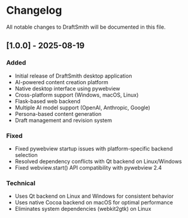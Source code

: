# Changelog

All notable changes to DraftSmith will be documented in this file.

## [1.0.0] - 2025-08-19

### Added
- Initial release of DraftSmith desktop application
- AI-powered content creation platform
- Native desktop interface using pywebview
- Cross-platform support (Windows, macOS, Linux)
- Flask-based web backend
- Multiple AI model support (OpenAI, Anthropic, Google)
- Persona-based content generation
- Draft management and revision system

### Fixed
- Fixed pywebview startup issues with platform-specific backend selection
- Resolved dependency conflicts with Qt backend on Linux/Windows
- Fixed webview.start() API compatibility with pywebview 2.4

### Technical
- Uses Qt backend on Linux and Windows for consistent behavior
- Uses native Cocoa backend on macOS for optimal performance
- Eliminates system dependencies (webkit2gtk) on Linux